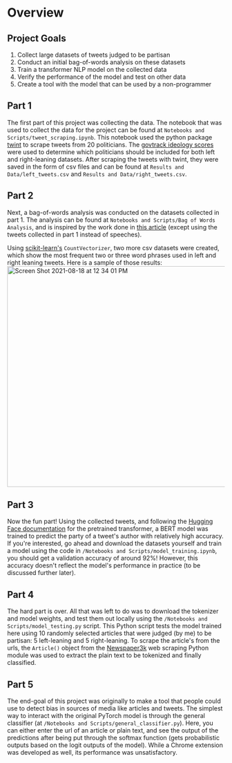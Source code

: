 # Overview

## Project Goals 
1. Collect large datasets of tweets judged to be partisan
2. Conduct an initial bag-of-words analysis on these datasets
3. Train a transformer NLP model on the collected data
4. Verify the performance of the model and test on other data
5. Create a tool with the model that can be used by a non-programmer

## Part 1
The first part of this project was collecting the data. The notebook that was used to collect the data for the project can be found at `Notebooks and Scripts/tweet_scraping.ipynb`. This notebook used the python package [twint](https://github.com/twintproject/twint) to scrape tweets from 20 politicians. The [govtrack ideology scores](https://www.govtrack.us/congress/members/report-cards/2020/senate/ideology) were used to determine which politicians should be included for both left and right-leaning datasets. After scraping the tweets with twint, they were saved in the form of csv files and can be found at `Results and Data/left_tweets.csv` and `Results and Data/right_tweets.csv`. 

## Part 2
Next, a bag-of-words analysis was conducted on the datasets collected in part 1. The analysis can be found at `Notebooks and Scripts/Bag of Words Analysis`, and is inspired by the work done in [this article](https://towardsdatascience.com/detecting-politically-biased-phrases-from-u-s-senators-with-natural-language-processing-tutorial-d6273211d331) (except using the tweets collected in part 1 instead of speeches). 

Using [scikit-learn's](https://scikit-learn.org/stable/modules/generated/sklearn.feature_extraction.text.CountVectorizer.html) `CountVectorizer`, two more csv datasets were created, which show the most frequent two or three word phrases used in left and right leaning tweets. Here is a sample of those results:
<img width="511" alt="Screen Shot 2021-08-18 at 12 34 01 PM" src="https://user-images.githubusercontent.com/81947750/129960865-490567bf-f161-407b-bae2-c7bb4ff5466a.png">

## Part 3
Now the fun part! Using the collected tweets, and following the [Hugging Face documentation](https://huggingface.co/transformers/training.html) for the pretrained transformer, a BERT model was trained to predict the party of a tweet's author with relatively high accuracy. If you're interested, go ahead and download the datasets yourself and train a model using the code in `/Notebooks and Scripts/model_training.ipynb`, you should get a validation accuracy of around 92%! However, this accuracy doesn't reflect the model's performance in practice (to be discussed further later). 

## Part 4
The hard part is over. All that was left to do was to download the tokenizer and model weights, and test them out locally using the `/Notebooks and Scripts/model_testing.py` script. This Python script tests the model trained here using 10 randomly selected articles that were judged (by me) to be partisan: 5 left-leaning and 5 right-leaning. To scrape the article's from the urls, the `Article()` object from the [Newspaper3k](https://newspaper.readthedocs.io/en/latest/) web scraping Python module was used to extract the plain text to be tokenized and finally classified. 

## Part 5
The end-goal of this project was originally to make a tool that people could use to detect bias in sources of media like articles and tweets. The simplest way to interact with the original PyTorch model is through the general classifier (at `/Notebooks and Scripts/general_classifier.py`). Here, you can either enter the url of an article or plain text, and see the output of the predictions after being put through the softmax function (gets probabilistic outputs based on the logit outputs of the model). While a Chrome extension was developed as well, its performance was unsatisfactory. 
